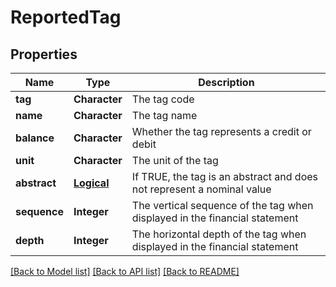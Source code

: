 # ReportedTag

[//]: # (CLASS:IntrinioSDK::ReportedTag)

[//]: # (KIND:object)

## Properties

[//]: # (START_DEFINITION)

Name | Type | Description
------------ | ------------- | -------------
**tag** | **Character** | The tag code &nbsp;
**name** | **Character** | The tag name &nbsp;
**balance** | **Character** | Whether the tag represents a credit or debit &nbsp;
**unit** | **Character** | The unit of the tag &nbsp;
**abstract** | [**Logical**](Logical.md) | If TRUE, the tag is an abstract and does not represent a nominal value &nbsp;
**sequence** | **Integer** | The vertical sequence of the tag when displayed in the financial statement &nbsp;
**depth** | **Integer** | The horizontal depth of the tag when displayed in the financial statement &nbsp;

[//]: # (END_DEFINITION)


[//]: # (CONTAINED_CLASS:IntrinioSDK::Logical)


[[Back to Model list]](../README.md#documentation-for-models) [[Back to API list]](../README.md#documentation-for-api-endpoints) [[Back to README]](../README.md)


